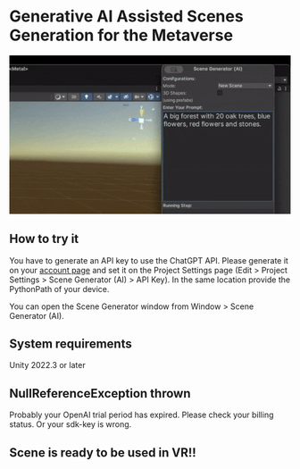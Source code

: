# Generative AI Assisted Scenes Generation for the Metaverse

![](ba-demo.gif)


## How to try it

You have to generate an API key to use the ChatGPT API. Please generate it on
your [account page](https://platform.openai.com/account/api-keys) and set it on
the Project Settings page (Edit > Project Settings > Scene Generator (AI) > API Key).
In the same location provide the PythonPath of your device.

You can open the Scene Generator window from Window > Scene Generator (AI).

## System requirements

Unity 2022.3 or later

## NullReferenceException thrown

Probably your OpenAI trial period has expired. Please check your billing status. Or your sdk-key is wrong.

## Scene is ready to be used in VR!!
